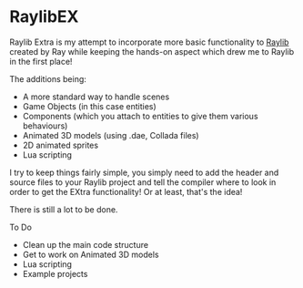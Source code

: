 # RaylibEX

Raylib Extra is my attempt to incorporate more basic functionality to <a href="http://www.raylib.com/index.html">Raylib</a> created by Ray while keeping the hands-on aspect which drew me to Raylib in the first place!

The additions being:
*	A more standard way to handle scenes
*	Game Objects (in this case entities)
*	Components (which you attach to entities to give them various behaviours)
*	Animated 3D models (using .dae, Collada files) 
*	2D animated sprites
*	Lua scripting
	
I try to keep things fairly simple, you simply need to add the header and source files to your Raylib project and tell the compiler where to look in order to get the EXtra functionality!
Or at least, that's the idea!
	
There is still a lot to be done.

To Do
*	Clean up the main code structure
*	Get to work on Animated 3D models
*	Lua scripting
*	Example projects
	